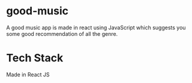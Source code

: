 # good-music

A good music app is made in react using JavaScript which suggests you some good recommendation of all the genre.

# Tech Stack

Made in React JS 

